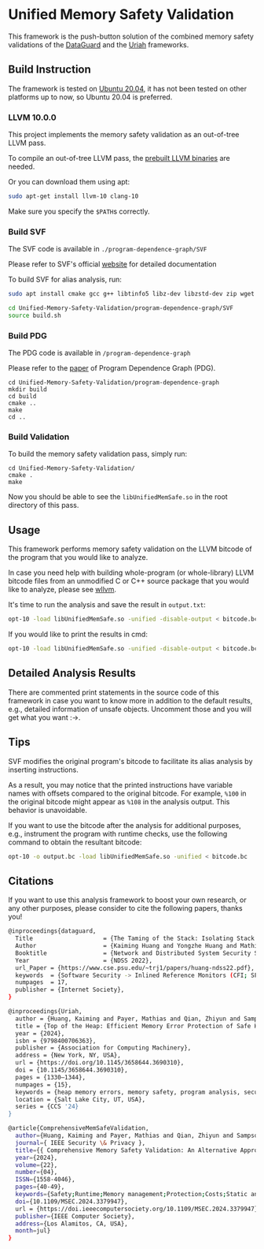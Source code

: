 # Unified Memory Safety Validation

This framework is the push-button solution of the combined memory safety validations of the [DataGuard](https://www.ndss-symposium.org/wp-content/uploads/2022-60-paper.pdf) and the [Uriah](https://dl.acm.org/doi/pdf/10.1145/3658644.3690310) frameworks.

## Build Instruction
The framework is tested on [Ubuntu 20.04](https://releases.ubuntu.com/focal/), it has not been tested on other platforms up to now, so Ubuntu 20.04 is preferred.

### LLVM 10.0.0

This project implements the memory safety validation as an out-of-tree LLVM pass.

To compile an out-of-tree LLVM pass, the [prebuilt LLVM binaries](https://releases.llvm.org/download.html) are needed.

Or you can download them using apt:
```bash
sudo apt-get install llvm-10 clang-10
```

Make sure you specify the ```$PATH```s correctly.

### Build SVF

The SVF code is available in ```./program-dependence-graph/SVF```

Please refer to SVF's official [website](https://svf-tools.github.io/SVF/) for detailed documentation

To build SVF for alias analysis, run:

```bash
sudo apt install cmake gcc g++ libtinfo5 libz-dev libzstd-dev zip wget libncurses5-dev

cd Unified-Memory-Safety-Validation/program-dependence-graph/SVF 
source build.sh
```

### Build PDG

The PDG code is available in ```/program-dependence-graph```

Please refer to the [paper](https://dl.acm.org/doi/pdf/10.1145/3133956.3134066) of Program Dependence Graph (PDG).

```
cd Unified-Memory-Safety-Validation/program-dependence-graph
mkdir build
cd build
cmake ..
make
cd ..
```

### Build Validation

To build the memory safety validation pass, simply run:

```
cd Unified-Memory-Safety-Validation/
cmake .
make
```

Now you should be able to see the ```libUnifiedMemSafe.so``` in the root directory of this pass.

## Usage
This framework performs memory safety validation on the LLVM bitcode of the program that you would like to analyze.

In case you need help with building whole-program (or whole-library) LLVM bitcode files from an unmodified C or C++ source package that you would like to analyze, please see [wllvm](https://github.com/travitch/whole-program-llvm).

It's time to run the analysis and save the result in ```output.txt```:
```bash
opt-10 -load libUnifiedMemSafe.so -unified -disable-output < bitcode.bc > output.txt 2>&1
```

If you would like to print the results in cmd: 
```bash
opt-10 -load libUnifiedMemSafe.so -unified -disable-output < bitcode.bc
```

## Detailed Analysis Results
There are commented print statements in the source code of this framework in case you want to know more in addition to the default results, e.g., detailed information of unsafe objects. Uncomment those and you will get what you want :->.

## Tips
SVF modifies the original program's bitcode to facilitate its alias analysis by inserting instructions.

As a result, you may notice that the printed instructions have variable names with offsets compared to the original bitcode. For example, ```%100``` in the original bitcode might appear as ```%108``` in the analysis output. This behavior is unavoidable.

If you want to use the bitcode after the analysis for additional purposes, e.g., instrument the program with runtime checks, use the following command to obtain the resultant bitcode:

```bash
opt-10 -o output.bc -load libUnifiedMemSafe.so -unified < bitcode.bc
```

## Citations
If you want to use this analysis framework to boost your own research, or any other purposes, please consider to cite the following papers, thanks you!

```bash
@inproceedings{dataguard,
  Title                    = {The Taming of the Stack: Isolating Stack Data from Memory Errors},
  Author                   = {Kaiming Huang and Yongzhe Huang and Mathias Payer and Zhiyun Qian and Jack Sampson and Gang Tan and Trent Jaeger},
  Booktitle                = {Network and Distributed System Security Symposium},
  Year                     = {NDSS 2022},
  url_Paper = {https://www.cse.psu.edu/~trj1/papers/huang-ndss22.pdf},
  keywords  = {Software Security -> Inlined Reference Monitors (CFI; SFI; etc.)},
  numpages  = 17,
  publisher = {Internet Society},
}
```


```bash
@inproceedings{Uriah,
  author = {Huang, Kaiming and Payer, Mathias and Qian, Zhiyun and Sampson, Jack and Tan, Gang and Jaeger, Trent},
  title = {Top of the Heap: Efficient Memory Error Protection of Safe Heap Objects},
  year = {2024},
  isbn = {9798400706363},
  publisher = {Association for Computing Machinery},
  address = {New York, NY, USA},
  url = {https://doi.org/10.1145/3658644.3690310},
  doi = {10.1145/3658644.3690310},
  pages = {1330–1344},
  numpages = {15},
  keywords = {heap memory errors, memory safety, program analysis, secure allocator, software security, software-based fault isolation},
  location = {Salt Lake City, UT, USA},
  series = {CCS '24}
}
```


```bash
@article{ComprehensiveMemSafeValidation,
  author={Huang, Kaiming and Payer, Mathias and Qian, Zhiyun and Sampson, Jack and Tan, Gang and Jaeger, Trent},
  journal={ IEEE Security \& Privacy },
  title={{ Comprehensive Memory Safety Validation: An Alternative Approach to Memory Safety }},
  year={2024},
  volume={22},
  number={04},
  ISSN={1558-4046},
  pages={40-49},
  keywords={Safety;Runtime;Memory management;Protection;Costs;Static analysis;Software engineering},
  doi={10.1109/MSEC.2024.3379947},
  url = {https://doi.ieeecomputersociety.org/10.1109/MSEC.2024.3379947},
  publisher={IEEE Computer Society},
  address={Los Alamitos, CA, USA},
  month=jul}
}
```





